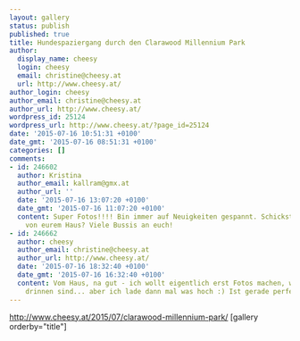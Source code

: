 ```yaml
---
layout: gallery
status: publish
published: true
title: Hundespaziergang durch den Clarawood Millennium Park
author:
  display_name: cheesy
  login: cheesy
  email: christine@cheesy.at
  url: http://www.cheesy.at/
author_login: cheesy
author_email: christine@cheesy.at
author_url: http://www.cheesy.at/
wordpress_id: 25124
wordpress_url: http://www.cheesy.at/?page_id=25124
date: '2015-07-16 10:51:31 +0100'
date_gmt: '2015-07-16 08:51:31 +0100'
categories: []
comments:
- id: 246602
  author: Kristina
  author_email: kallram@gmx.at
  author_url: ''
  date: '2015-07-16 13:07:20 +0100'
  date_gmt: '2015-07-16 11:07:20 +0100'
  content: Super Fotos!!!! Bin immer auf Neuigkeiten gespannt. Schickst uns Fotos
    von eurem Haus? Viele Bussis an euch!
- id: 246662
  author: cheesy
  author_email: christine@cheesy.at
  author_url: http://www.cheesy.at/
  date: '2015-07-16 18:32:40 +0100'
  date_gmt: '2015-07-16 16:32:40 +0100'
  content: Vom Haus, na gut - ich wollt eigentlich erst Fotos machen, wenn die M&ouml;bel
    drinnen sind... aber ich lade dann mal was hoch :) Ist gerade perfektes Regenwetter!
---
```

http://www.cheesy.at/2015/07/clarawood-millennium-park/
[gallery orderby="title"]
